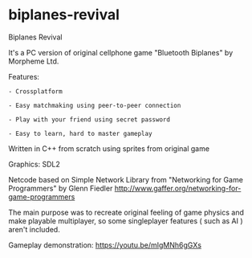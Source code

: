 # biplanes-revival

Biplanes Revival

It's a PC version of original cellphone game "Bluetooth Biplanes" by
Morpheme Ltd.

Features:

	- Crossplatform

	- Easy matchmaking using peer-to-peer connection

	- Play with your friend using secret password

	- Easy to learn, hard to master gameplay

Written in C++ from scratch using sprites from original game

Graphics: SDL2

Netcode based on Simple Network Library
from "Networking for Game Programmers" by Glenn Fiedler
http://www.gaffer.org/networking-for-game-programmers


The main purpose was to recreate original feeling of game physics and
make playable multiplayer, so some singleplayer features ( such as AI )
aren't included.

Gameplay demonstration:
https://youtu.be/mIgMNh6gGXs
